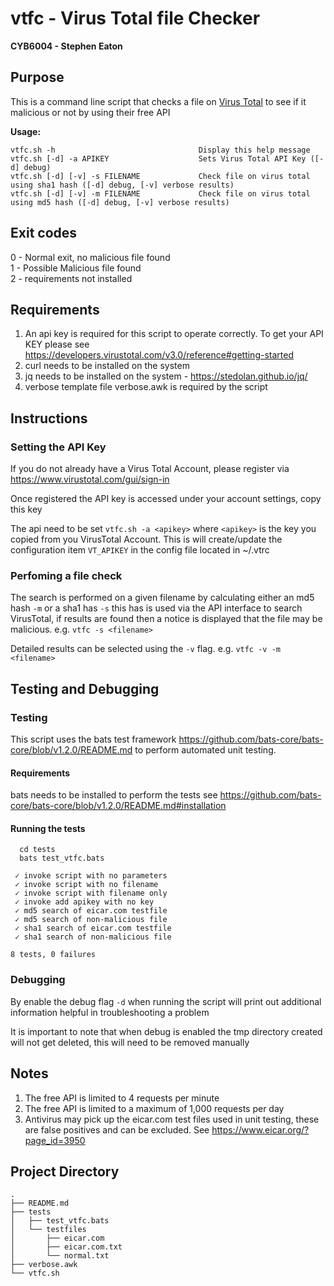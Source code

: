 # vtfc - Virus Total file Checker

**CYB6004 - Stephen Eaton**

## Purpose
This is a command line script that checks a file on [Virus Total](https://www.virustotal.com/gui/home/search) to see if it malicious or not by using their free API

**Usage:**
  ````
  vtfc.sh -h                                Display this help message
  vtfc.sh [-d] -a APIKEY                    Sets Virus Total API Key ([-d] debug)
  vtfc.sh [-d] [-v] -s FILENAME             Check file on virus total using sha1 hash ([-d] debug, [-v] verbose results)
  vtfc.sh [-d] [-v] -m FILENAME             Check file on virus total using md5 hash ([-d] debug, [-v] verbose results)
  ````

## Exit codes ##

0 - Normal exit, no malicious file found  
1 - Possible Malicious file found  
2 - requirements not installed  

## Requirements ##

1. An api key is required for this script to operate correctly. To get your API KEY please see https://developers.virustotal.com/v3.0/reference#getting-started
2. curl needs to be installed on the system
3. jq needs to be installed on the system - https://stedolan.github.io/jq/
4. verbose template file verbose.awk is required by the script

## Instructions ##

### Setting the API Key ###

If you do not already have a Virus Total Account, please register via https://www.virustotal.com/gui/sign-in

Once registered the API key is accessed under your account settings, copy this key

The api need to be set `vtfc.sh -a <apikey>` where `<apikey>` is the key you copied from you VirusTotal Account.  This is will create/update the configuration item `VT_APIKEY` in the config file located in ~/.vtrc

### Perfoming a file check ###

The search is performed on a given filename by calculating either an md5 hash `-m` or a sha1 has `-s`  this has is used via the API interface to search VirusTotal, if results are found then a notice is displayed that the file may be malicious.  e.g. `vtfc -s <filename>`

Detailed results can be selected using the `-v` flag.  e.g. `vtfc -v -m <filename>`

## Testing and Debugging ##
### Testing ###

This script uses the bats test framework https://github.com/bats-core/bats-core/blob/v1.2.0/README.md to perform automated unit testing.

#### Requirements ####

bats needs to be installed to perform the tests see https://github.com/bats-core/bats-core/blob/v1.2.0/README.md#installation

#### Running the tests ####
````
  cd tests
  bats test_vtfc.bats

 ✓ invoke script with no parameters
 ✓ invoke script with no filename
 ✓ invoke script with filename only
 ✓ invoke add apikey with no key
 ✓ md5 search of eicar.com testfile
 ✓ md5 search of non-malicious file
 ✓ sha1 search of eicar.com testfile
 ✓ sha1 search of non-malicious file

8 tests, 0 failures
````

### Debugging ###

By enable the debug flag `-d` when running the script will print out additional information helpful in troubleshooting a problem

It is important to note that when debug is enabled the tmp directory created will not get deleted, this will need to be removed manually

## Notes ##

1. The free API is limited to 4 requests per minute
2. The free API is limited to a maximum of 1,000 requests per day
3. Antivirus may pick up the eicar.com test files used in unit testing, these are false positives and can be excluded.  See https://www.eicar.org/?page_id=3950

## Project Directory ##

````
.
├── README.md
├── tests
│   ├── test_vtfc.bats
│   └── testfiles
│       ├── eicar.com
│       ├── eicar.com.txt
│       └── normal.txt
├── verbose.awk
└── vtfc.sh
````